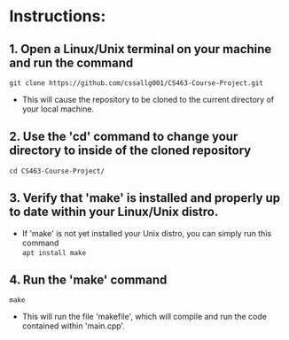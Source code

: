 # Instructions:
 
## 1. Open a Linux/Unix terminal on your machine and run the command  
`git clone https://github.com/cssallg001/CS463-Course-Project.git`
- This will cause the repository to be cloned to the current directory of your local machine. 

## 2. Use the 'cd' command to change your directory to inside of the cloned repository
`cd CS463-Course-Project/`

## 3. Verify that 'make' is installed and properly up to date within your Linux/Unix distro. 
- If 'make' is not yet installed your Unix distro, you can simply run this command   
`apt install make`

## 4. Run the 'make' command
`make`
- This will run the file 'makefile', which will compile and run the code contained within 'main.cpp'.
